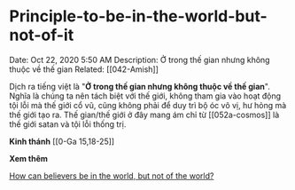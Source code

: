 # Principle-to-be-in-the-world-but-not-of-it

Date: Oct 22, 2020 5:50 AM
Description: Ở trong thế gian nhưng không thuộc về thế gian
Related: [[042-Amish]]

Dịch ra tiếng việt là "**Ở trong thế gian nhưng không thuộc về thế gian**". Nghĩa là chúng ta nên tách biệt với thế giới, không tham gia vào hoạt động tội lỗi mà thế giới cổ vũ, cũng không phải để duy trì bộ óc vô vị, hư hỏng mà thế giới tạo ra. Thế gian/thế giới ở đây mang ám chỉ từ [[052a-cosmos]] là thế giới satan và tội lỗi thống trị.

**Kinh thánh**
[[0-Ga 15,18-25]]

**Xem thêm**

[How can believers be in the world, but not of the world?](https://www.gotquestions.org/in-but-not-of-world.html)
